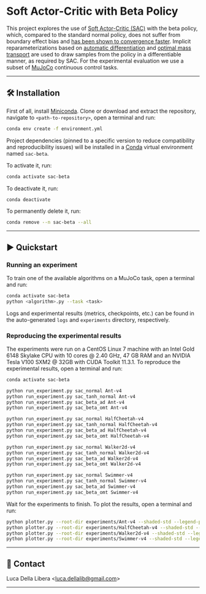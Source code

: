 # Soft Actor-Critic with Beta Policy

This project explores the use of [Soft Actor-Critic (SAC)](https://arxiv.org/abs/1801.01290v2) with the beta
policy, which, compared to the standard normal policy, does not suffer from boundary effect bias and [has been shown to
convergence faster](https://proceedings.mlr.press/v70/chou17a.html). Implicit reparameterizations based
on [automatic differentiation](https://arxiv.org/abs/1805.08498v4) and [optimal mass transport](https://arxiv.org/abs/1806.01851v2)
are used to draw samples from the policy in a differentiable manner, as required by SAC. For the experimental evaluation
we use a subset of [MuJoCo](https://gymnasium.farama.org/environments/mujoco/) continuous control tasks.

---------------------------------------------------------------------------------------------------------

## 🛠️️ Installation

First of all, install [Miniconda](https://docs.conda.io/en/latest/miniconda.html).
Clone or download and extract the repository, navigate to `<path-to-repository>`, open a terminal and run:

```bash
conda env create -f environment.yml
```

Project dependencies (pinned to a specific version to reduce compatibility and reproducibility issues)
will be installed in a [Conda](https://www.anaconda.com/) virtual environment named `sac-beta`.

To activate it, run:

```bash
conda activate sac-beta
```

To deactivate it, run:

```bash
conda deactivate
```

To permanently delete it, run:

```bash
conda remove --n sac-beta --all
```

---------------------------------------------------------------------------------------------------------

## ▶️ Quickstart

### Running an experiment

To train one of the available algorithms on a MuJoCo task, open a terminal and run:

```bash
conda activate sac-beta
python <algorithm>.py --task <task>
```

Logs and experimental results (metrics, checkpoints, etc.) can be found in the auto-generated `logs`
and `experiments` directory, respectively.

### Reproducing the experimental results

The experiments were run on a CentOS Linux 7 machine with an Intel Gold 6148 Skylake CPU with 10 cores
@ 2.40 GHz, 47 GB RAM and an NVIDIA Tesla V100 SXM2 @ 32GB with CUDA Toolkit 11.3.1.
To reproduce the experimental results, open a terminal and run:

```bash
conda activate sac-beta

python run_experiment.py sac_normal Ant-v4
python run_experiment.py sac_tanh_normal Ant-v4
python run_experiment.py sac_beta_ad Ant-v4
python run_experiment.py sac_beta_omt Ant-v4

python run_experiment.py sac_normal HalfCheetah-v4
python run_experiment.py sac_tanh_normal HalfCheetah-v4
python run_experiment.py sac_beta_ad HalfCheetah-v4
python run_experiment.py sac_beta_omt HalfCheetah-v4

python run_experiment.py sac_normal Walker2d-v4
python run_experiment.py sac_tanh_normal Walker2d-v4
python run_experiment.py sac_beta_ad Walker2d-v4
python run_experiment.py sac_beta_omt Walker2d-v4

python run_experiment.py sac_normal Swimmer-v4
python run_experiment.py sac_tanh_normal Swimmer-v4
python run_experiment.py sac_beta_ad Swimmer-v4
python run_experiment.py sac_beta_omt Swimmer-v4
```

Wait for the experiments to finish. To plot the results, open a terminal and run:

```bash
python plotter.py --root-dir experiments/Ant-v4 --shaded-std --legend-pattern "^([\w-]+)" --title Ant-v4 -u --output-path Ant-v4.pdf
python plotter.py --root-dir experiments/HalfCheetah-v4 --shaded-std --legend-pattern "^([\w-]+)" --title HalfCheetah-v4 -u --output-path HalfCheetah-v4.pdf
python plotter.py --root-dir experiments/Walker2d-v4 --shaded-std --legend-pattern "^([\w-]+)" --title Walker2d-v4 -u --output-path Walker2d-v4.pdf
python plotter.py --root-dir experiments/Swimmer-v4 --shaded-std --legend-pattern "^([\w-]+)" --title Swimmer-v4 -u --output-path Swimmer-v4.pdf
```

---------------------------------------------------------------------------------------------------------

## 📧 Contact

Luca Della Libera <[luca.dellalib@gmail.com](mailto:luca.dellalib@gmail.com)>

---------------------------------------------------------------------------------------------------------
